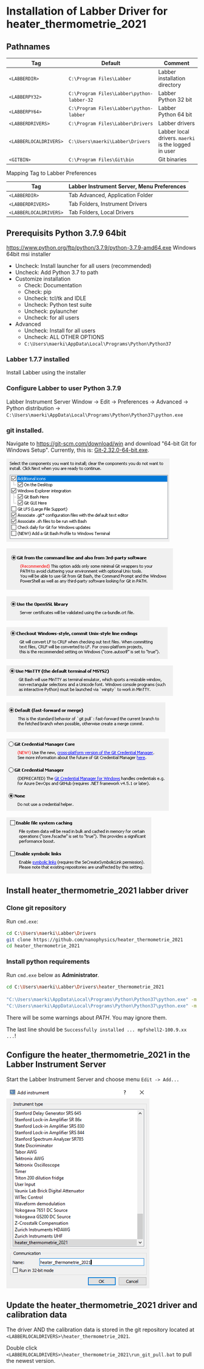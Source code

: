 # Installation of Labber Driver for heater_thermometrie_2021

## Pathnames

Tag | Default | Comment
-- | -- | --
`<LABBERDIR>` | `C:\Program Files\Labber` | Labber installation directory
`<LABBERPY32>` | `C:\Program Files\Labber\python-labber-32` | Labber Python 32 bit
`<LABBERPY64>` | `C:\Program Files\Labber\python-labber` | Labber Python 64 bit
`<LABBERDRIVERS>` | `C:\Program Files\Labber\Drivers` | Labber drivers
`<LABBERLOCALDRIVERS>` | `C:\Users\maerki\Labber\Drivers` | Labber local drivers. `maerki` is the logged in user
`<GITBIN>` | `C:\Program Files\Git\bin` | Git binaries

Mapping Tag to Labber Preferences

Tag        | Labber Instrument Server, Menu Preferences
-- | --
`<LABBERDIR>` | Tab Advanced, Application Folder
`<LABBERDRIVERS>` | Tab Folders, Instrument Drivers
`<LABBERLOCALDRIVERS>` | Tab Folders, Local Drivers




## Prerequisits Python 3.7.9 64bit
https://www.python.org/ftp/python/3.7.9/python-3.7.9-amd64.exe
Windows 64bit msi installer
 - Uncheck: Install launcher for all users (recommended)
 - Uncheck: Add Python 3.7 to path
 - Customize installation
   - Check: Documentation
   - Check: pip
   - Uncheck: tcl/tk and IDLE
   - Uncheck: Python test suite
   - Uncheck: pylauncher
   - Uncheck: for all users
 - Advanced
   - Uncheck: Install for all users
   - Uncheck: ALL OTHER OPTIONS
   - `C:\Users\maerki\AppData\Local\Programs\Python\Python37`


### Labber 1.7.7 installed

Install Labber using the installer

### Configure Labber to user Python 3.7.9

Labber Instrument Server Window -> Edit -> Preferences -> Advanced -> Python distribution -> `C:\Users\maerki\AppData\Local\Programs\Python\Python37\python.exe`


### git installed.

Navigate to https://git-scm.com/download/win and download "64-bit Git for Windows Setup". Currently, this is: [Git-2.32.0-64-bit.exe](https://github.com/git-for-windows/git/releases/download/v2.32.0.windows.1/Git-2.32.0-64-bit.exe).

![GIT A](images/installation_git_a.png "GIT A")

![GIT B](images/installation_git_b.png "GIT B")

![GIT C](images/installation_git_c.png "GIT C")

![GIT D](images/installation_git_d.png "GIT D")

![GIT E](images/installation_git_e.png "GIT E")

![GIT F](images/installation_git_f.png "GIT F")

![GIT G](images/installation_git_g.png "GIT G")

![GIT H](images/installation_git_h.png "GIT H")

## Install heater_thermometrie_2021 labber driver

### Clone git repository

Run `cmd.exe`:
```bash
cd C:\Users\maerki\Labber\Drivers
git clone https://github.com/nanophysics/heater_thermometrie_2021
cd heater_thermometrie_2021
```

### Install python requirements

Run `cmd.exe` below as **Administrator**.
```bash
cd C:\Users\maerki\Labber\Drivers\heater_thermometrie_2021

"C:\Users\maerki\AppData\Local\Programs\Python\Python37\python.exe" -m pip install --upgrade pip
"C:\Users\maerki\AppData\Local\Programs\Python\Python37\python.exe" -m pip install -r requirements.txt -r requirements_development.txt
```

There will be some warnings about *PATH*. You may ignore them.

The last line should be `Successfully installed ... mpfshell2-100.9.xx ...`!


## Configure the heater_thermometrie_2021 in the Labber Instrument Server

Start the Labber Instrument Server and choose menu `Edit -> Add...`

![LABBER ADD](images/installation_labber_add.png "LABBER ADD")

## Update the heater_thermometrie_2021 driver and calibration data

The driver AND the calibration data is stored in the git repository located at `<LABBERLOCALDRIVERS>\heater_thermometrie_2021`.

Double click `<LABBERLOCALDRIVERS>\heater_thermometrie_2021\run_git_pull.bat` to pull the newest version.
